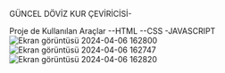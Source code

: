 GÜNCEL DÖVİZ KUR ÇEVİRİCİSİ-

Proje de Kullanılan Araçlar 
--HTML
--CSS
-JAVASCRIPT
![Ekran görüntüsü 2024-04-06 162800](https://github.com/YusufSural/foreign-currency/assets/84929731/e9bd101a-bdeb-49ff-b56c-fd3d4bb7b8ff)
![Ekran görüntüsü 2024-04-06 162747](https://github.com/YusufSural/foreign-currency/assets/84929731/da643de0-baa6-4a2f-ba96-a898dfb32b16)
![Ekran görüntüsü 2024-04-06 162820](https://github.com/YusufSural/foreign-currency/assets/84929731/8aa9e161-3fa7-4917-bc62-6cf57fbb77d2)
